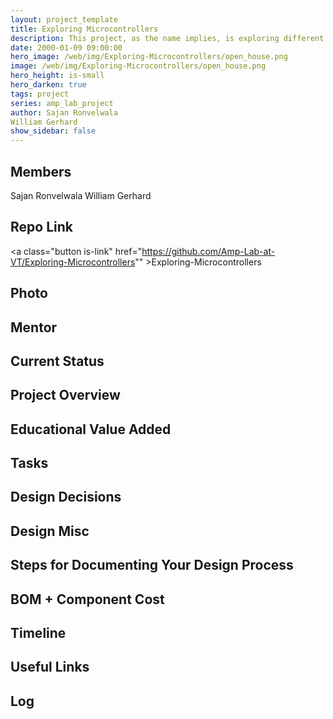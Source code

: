 ```yaml
---
layout: project_template
title: Exploring Microcontrollers
description: This project, as the name implies, is exploring different microcontrollers and programming them to complete various tasks which get progressively more complex. The purpose of this project is learn more about how microcontrollers work and how to program them to accomplish a variety of tasks.
date: 2000-01-09 09:00:00
hero_image: /web/img/Exploring-Microcontrollers/open_house.png
image: /web/img/Exploring-Microcontrollers/open_house.png
hero_height: is-small
hero_darken: true
tags: project
series: amp_lab_project
author: Sajan Ronvelwala
William Gerhard
show_sidebar: false
---
```




## Members
Sajan Ronvelwala
William Gerhard

## Repo Link
<a class="button is-link" href="https://github.com/Amp-Lab-at-VT/Exploring-Microcontrollers"" >Exploring-Microcontrollers</a>

## Photo

## Mentor

## Current Status

## Project Overview


## Educational Value Added


## Tasks

## Design Decisions

## Design Misc

## Steps for Documenting Your Design Process

## BOM + Component Cost

## Timeline

## Useful Links

## Log
            